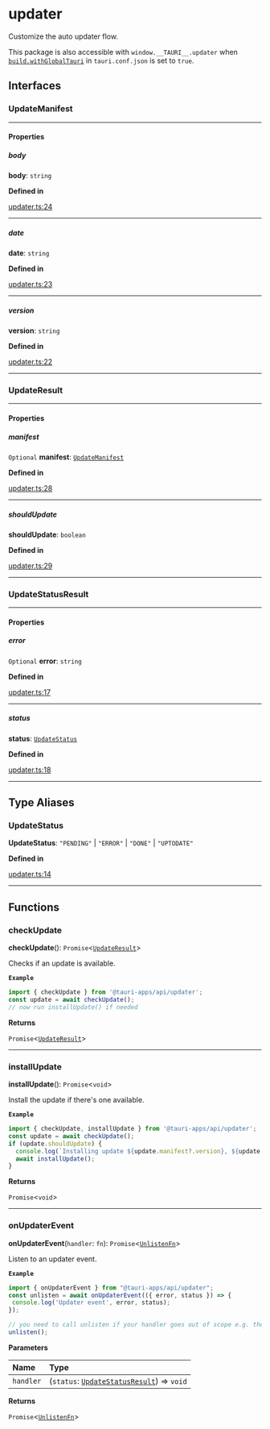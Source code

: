 # updater

Customize the auto updater flow.

This package is also accessible with `window.__TAURI__.updater` when [`build.withGlobalTauri`](https://tauri.app/v1/api/config/#buildconfig.withglobaltauri) in `tauri.conf.json` is set to `true`.

## Interfaces

### UpdateManifest

---

#### Properties

##### body

 **body**: `string`

**Defined in** 

[updater.ts:24](https://github.com/tauri-apps/tauri/blob/679abc6a/tooling/api/src/updater.ts#L24)

---

##### date

 **date**: `string`

**Defined in** 

[updater.ts:23](https://github.com/tauri-apps/tauri/blob/679abc6a/tooling/api/src/updater.ts#L23)

---

##### version

 **version**: `string`

**Defined in** 

[updater.ts:22](https://github.com/tauri-apps/tauri/blob/679abc6a/tooling/api/src/updater.ts#L22)

---

### UpdateResult

---

#### Properties

##### manifest

`Optional` **manifest**: [`UpdateManifest`](updater.md#updatemanifest)

**Defined in** 

[updater.ts:28](https://github.com/tauri-apps/tauri/blob/679abc6a/tooling/api/src/updater.ts#L28)

---

##### shouldUpdate

 **shouldUpdate**: `boolean`

**Defined in** 

[updater.ts:29](https://github.com/tauri-apps/tauri/blob/679abc6a/tooling/api/src/updater.ts#L29)

---

### UpdateStatusResult

---

#### Properties

##### error

`Optional` **error**: `string`

**Defined in** 

[updater.ts:17](https://github.com/tauri-apps/tauri/blob/679abc6a/tooling/api/src/updater.ts#L17)

---

##### status

 **status**: [`UpdateStatus`](updater.md#updatestatus)

**Defined in** 

[updater.ts:18](https://github.com/tauri-apps/tauri/blob/679abc6a/tooling/api/src/updater.ts#L18)

---

## Type Aliases

### UpdateStatus

 **UpdateStatus**: `"PENDING"` \| `"ERROR"` \| `"DONE"` \| `"UPTODATE"`

**Defined in** 

[updater.ts:14](https://github.com/tauri-apps/tauri/blob/679abc6a/tooling/api/src/updater.ts#L14)

---

## Functions

### checkUpdate

**checkUpdate**(): `Promise`<[`UpdateResult`](updater.md#updateresult)\>

Checks if an update is available.

**`Example`**

```typescript
import { checkUpdate } from '@tauri-apps/api/updater';
const update = await checkUpdate();
// now run installUpdate() if needed
```

**Returns**

`Promise`<[`UpdateResult`](updater.md#updateresult)\>

---

### installUpdate

**installUpdate**(): `Promise`<`void`\>

Install the update if there's one available.

**`Example`**

```typescript
import { checkUpdate, installUpdate } from '@tauri-apps/api/updater';
const update = await checkUpdate();
if (update.shouldUpdate) {
  console.log(`Installing update ${update.manifest?.version}, ${update.manifest?.date}, ${update.manifest.body}`);
  await installUpdate();
}
```

**Returns**

`Promise`<`void`\>

---

### onUpdaterEvent

**onUpdaterEvent**(`handler`: `fn`): `Promise`<[`UnlistenFn`](event.md#unlistenfn)\>

Listen to an updater event.

**`Example`**

```typescript
import { onUpdaterEvent } from "@tauri-apps/api/updater";
const unlisten = await onUpdaterEvent(({ error, status }) => {
 console.log('Updater event', error, status);
});

// you need to call unlisten if your handler goes out of scope e.g. the component is unmounted
unlisten();
```

**Parameters**

| Name | Type |
| :------ | :------ |
| `handler` | (`status`: [`UpdateStatusResult`](updater.md#updatestatusresult)) => `void` |

**Returns**

`Promise`<[`UnlistenFn`](event.md#unlistenfn)\>
